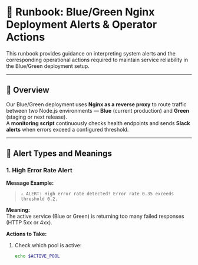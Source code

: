 # 🧭 Runbook: Blue/Green Nginx Deployment Alerts & Operator Actions

This runbook provides guidance on interpreting system alerts and the corresponding operational actions required to maintain service reliability in the Blue/Green deployment setup.

---

## 📘 Overview

Our Blue/Green deployment uses **Nginx as a reverse proxy** to route traffic between two Node.js environments — **Blue** (current production) and **Green** (staging or next release).  
A **monitoring script** continuously checks health endpoints and sends **Slack alerts** when errors exceed a configured threshold.

---

## 🚨 Alert Types and Meanings

### 1. **High Error Rate Alert**
**Message Example:**  
> `⚠️ ALERT: High error rate detected! Error rate 0.35 exceeds threshold 0.2.`

**Meaning:**  
The active service (Blue or Green) is returning too many failed responses (HTTP 5xx or 4xx).  

**Actions to Take:**
1. Check which pool is active:
   ```bash
   echo $ACTIVE_POOL
  ```